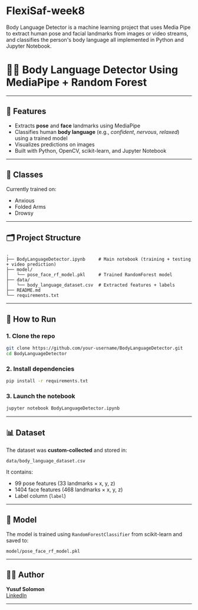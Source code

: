 # FlexiSaf-week8
Body Language Detector is a machine learning project that uses Media Pipe to extract human pose and facial landmarks from images or video streams, and classifies the person's body language all implemented in Python and Jupyter Notebook.

# 🧍‍♂️ Body Language Detector Using MediaPipe + Random Forest
---

## 📌 Features

- Extracts **pose** and **face** landmarks using MediaPipe
- Classifies human **body language** (e.g., *confident*, *nervous*, *relaxed*) using a trained model
- Visualizes predictions on images
- Built with Python, OpenCV, scikit-learn, and Jupyter Notebook

---

## 🧠 Classes

Currently trained on:
- Anxious
- Folded Arms
- Drowsy

---

## 🗂️ Project Structure

```
.
├── BodyLanguageDetector.ipynb     # Main notebook (training + testing + video prediction)
├── model/
│   └── pose_face_rf_model.pkl     # Trained RandomForest model
├── data/
│   └── body_language_dataset.csv  # Extracted features + labels
├── README.md
└── requirements.txt
```

---

## 🚀 How to Run

### 1. Clone the repo
```bash
git clone https://github.com/your-username/BodyLanguageDetector.git
cd BodyLanguageDetector
```

### 2. Install dependencies
```bash
pip install -r requirements.txt
```

### 3. Launch the notebook
```bash
jupyter notebook BodyLanguageDetector.ipynb
```

---

## 📊 Dataset

The dataset was **custom-collected** and stored in:
```
data/body_language_dataset.csv
```

It contains:
- 99 pose features (33 landmarks × x, y, z)
- 1404 face features (468 landmarks × x, y, z)
- Label column (`label`)

---

## 🧪 Model

The model is trained using `RandomForestClassifier` from scikit-learn and saved to:
```
model/pose_face_rf_model.pkl
```

---



## 🧑‍💻 Author

**Yusuf Solomon**  
[LinkedIn](https://linkedin.com/in/yusuf-solomon) 

---

